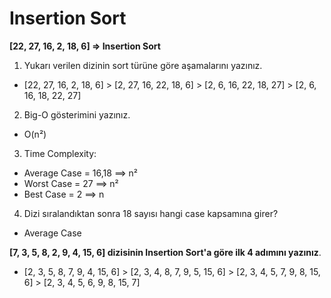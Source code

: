 # Insertion Sort
**[22, 27, 16, 2, 18, 6] => Insertion Sort**

1. Yukarı verilen dizinin sort türüne göre aşamalarını yazınız.
- [22, 27, 16, 2, 18, 6] > [2, 27, 16, 22, 18, 6] > [2, 6, 16, 22, 18, 27] > [2, 6, 16, 18, 22, 27]

2. Big-O gösterimini yazınız. 
- O(n²)

3. Time Complexity:
- Average Case = 16,18 ==> n²
- Worst Case = 27 ==> n²
- Best Case = 2 ==> n

4. Dizi sıralandıktan sonra 18 sayısı hangi case kapsamına girer?
- Average Case

**[7, 3, 5, 8, 2, 9, 4, 15, 6] dizisinin Insertion Sort'a göre ilk 4 adımını yazınız**.
- [2, 3, 5, 8, 7, 9, 4, 15, 6] > [2, 3, 4, 8, 7, 9, 5, 15, 6] > [2, 3, 4, 5, 7, 9, 8, 15, 6] > [2, 3, 4, 5, 6, 9, 8, 15, 7]